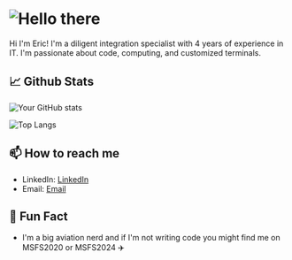 # ![Hello there](hellothere.gif) 

Hi I'm Eric! I'm a diligent integration specialist with 4 years of experience in IT. I'm passionate about code, computing, and customized terminals. 

## 📈 Github Stats 

![Your GitHub stats](https://github-readme-stats.vercel.app/api?username=erictossell&show_icons=true&theme=radical)

![Top Langs](https://github-readme-stats.vercel.app/api/top-langs/?username=erictossell&layout=compact&theme=radical)



## 📫 How to reach me 

- LinkedIn: [LinkedIn](https://linkedin.com/in/erictossell)
- Email: [Email](mailto:eric@tossell.ca)


## 🎉 Fun Fact 

- I'm a big aviation nerd and if I'm not writing code you might find me on MSFS2020 or MSFS2024 ✈️

